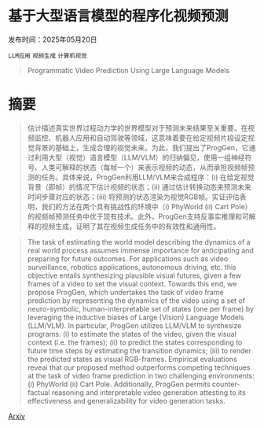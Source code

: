 # 基于大型语言模型的程序化视频预测

发布时间：2025年05月20日

`LLM应用` `视频生成` `计算机视觉`

> Programmatic Video Prediction Using Large Language Models

# 摘要

> 估计描述真实世界过程动力学的世界模型对于预测未来结果至关重要。在视频监控、机器人应用和自动驾驶等领域，这意味着要在给定视频片段设定视觉背景的基础上，生成合理的视觉未来。为此，我们提出了ProgGen，它通过利用大型（视觉）语言模型（LLM/VLM）的归纳偏见，使用一组神经符号、人类可解释的状态（每帧一个）来表示视频的动态，从而承担视频帧预测的任务。具体来说，ProgGen利用LLM/VLM来合成程序：(i) 在给定视觉背景（即帧）的情况下估计视频的状态；(ii) 通过估计转换动态来预测未来时间步骤对应的状态；(iii) 将预测的状态渲染为视觉RGB帧。实证评估表明，我们的方法在两个具有挑战性的环境中（i) PhyWorld (ii) Cart Pole）的视频帧预测任务中优于现有技术。此外，ProgGen支持反事实推理和可解释的视频生成，证明了其在视频生成任务中的有效性和通用性。

> The task of estimating the world model describing the dynamics of a real world process assumes immense importance for anticipating and preparing for future outcomes. For applications such as video surveillance, robotics applications, autonomous driving, etc. this objective entails synthesizing plausible visual futures, given a few frames of a video to set the visual context. Towards this end, we propose ProgGen, which undertakes the task of video frame prediction by representing the dynamics of the video using a set of neuro-symbolic, human-interpretable set of states (one per frame) by leveraging the inductive biases of Large (Vision) Language Models (LLM/VLM). In particular, ProgGen utilizes LLM/VLM to synthesize programs: (i) to estimate the states of the video, given the visual context (i.e. the frames); (ii) to predict the states corresponding to future time steps by estimating the transition dynamics; (iii) to render the predicted states as visual RGB-frames. Empirical evaluations reveal that our proposed method outperforms competing techniques at the task of video frame prediction in two challenging environments: (i) PhyWorld (ii) Cart Pole. Additionally, ProgGen permits counter-factual reasoning and interpretable video generation attesting to its effectiveness and generalizability for video generation tasks.

[Arxiv](https://arxiv.org/abs/2505.14948)